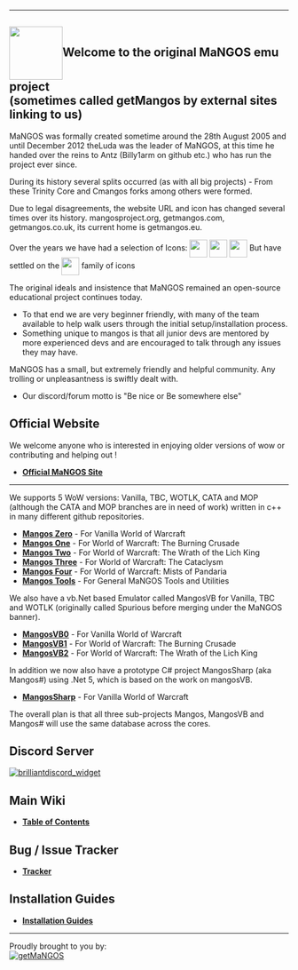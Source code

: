 ----
[<img src="https://www.getmangos.eu/!assets_mangos/currentlogo.gif" width="96" valign="middle"/>](http://getmangos.eu)Welcome to the original MaNGOS emu project
<br>(sometimes called getMangos by external sites linking to us)
----

MaNGOS was formally created sometime around the 28th August 2005 and until December 2012 theLuda was the leader of MaNGOS, at this time he handed over the reins to Antz (Billy1arm on github etc.) who has run the project ever since.

During its history several splits occurred (as with all big projects) - From these Trinity Core and Cmangos forks among others were formed.

Due to legal disagreements, the website URL and icon has changed several times over its history. mangosproject.org, getmangos.com, getmangos.co.uk, its current home is getmangos.eu.

Over the years we have had a selection of Icons: 
[<img src="https://www.getmangos.eu/!assets_mangos/oldlogo1.png" width="32" valign="middle"/>](http://getmangos.eu)
[<img src="https://www.getmangos.eu/!assets_mangos/oldlogo_variant.png" width="32" valign="middle"/>](http://getmangos.eu)
[<img src="https://www.getmangos.eu/!assets_mangos/oldlogo2.png" width="32" valign="middle"/>](http://getmangos.eu)
But have settled on the 
[<img src="https://www.getmangos.eu/!assets_mangos/currentlogo.gif" width="32" valign="middle"/>](http://getmangos.eu) family of icons

The original ideals and insistence that MaNGOS remained an open-source educational project continues today.
- To that end we are very beginner friendly, with many of the team available to help walk users through the initial setup/installation process.
- Something unique to mangos is that all junior devs are mentored by more experienced devs and are encouraged to talk through any issues they may have.

MaNGOS has a small, but extremely friendly and helpful community. Any trolling or unpleasantness is swiftly dealt with.
- Our discord/forum motto is "Be nice or Be somewhere else"

**Official Website**
----

We welcome anyone who is interested in enjoying older versions of wow or contributing and helping out !

* [**Official MaNGOS Site**](https://getmangos.eu/)  

----

We supports 5 WoW versions: Vanilla, TBC, WOTLK, CATA and MOP (although the CATA and MOP branches are in need of work) written in c++ in many different github repositories.

* [**Mangos Zero**](https://github.com/mangoszero/) - For Vanilla World of Warcraft
* [**Mangos One**](https://github.com/mangosone/) - For World of Warcraft: The Burning Crusade
* [**Mangos Two**](https://github.com/mangostwo/) - For World of Warcraft: The Wrath of the Lich King
* [**Mangos Three**](https://github.com/mangosthree/) - For World of Warcraft: The Cataclysm
* [**Mangos Four**](https://github.com/mangosfour/) - For World of Warcraft: Mists of Pandaria
* [**Mangos Tools**](https://github.com/mangostools/) - For General MaNGOS Tools and Utilities

We also have a vb.Net based Emulator called MangosVB for Vanilla, TBC and WOTLK (originally called Spurious before merging under the MaNGOS banner).

* [**MangosVB0**](https://github.com/mangosvb/serverZero/) - For Vanilla World of Warcraft
* [**MangosVB1**](https://github.com/mangosvb/serverOne/) - For World of Warcraft: The Burning Crusade
* [**MangosVB2**](https://github.com/mangosvb/serverTwo/) - For World of Warcraft: The Wrath of the Lich King

In addition we now also have a prototype C# project MangosSharp (aka Mangos#) using .Net 5, which is based on the work on mangosVB.

* [**MangosSharp**](https://github.com/MangosServer/MangosSharp/) - For Vanilla World of Warcraft

The overall plan is that all three sub-projects Mangos, MangosVB and Mangos# will use the same database across the cores.

**Discord Server**
----
 [<img class="ipsImage" src="https://discordapp.com/api/guilds/286167585270005763/widget.png?style=banner3" alt='brilliantdiscord_widget'>](https://www.getmangos.eu/discord/invite/general/)

**Main Wiki**
----

* [**Table of Contents**](http://getmangos.eu/wiki)  


**Bug / Issue Tracker**
----

* [**Tracker**](https://www.getmangos.eu/bug-tracker/)  

**Installation Guides**
----

* [**Installation Guides**](https://www.getmangos.eu/wiki/documentation/installation-guides/) 

---
Proudly brought to you by:
<br>
[![getMaNGOS](https://www.getmangos.eu/!assets_mangos/logo.png)](http://getmangos.eu)
